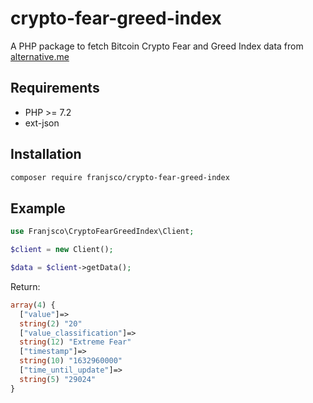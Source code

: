 # crypto-fear-greed-index
A PHP package to fetch Bitcoin Crypto Fear and Greed Index data from [alternative.me](https://alternative.me/)


## Requirements

* PHP >= 7.2
* ext-json


## Installation


```bash
composer require franjsco/crypto-fear-greed-index
```

## Example

```php
use Franjsco\CryptoFearGreedIndex\Client;

$client = new Client();

$data = $client->getData();
```


Return: 
```php
array(4) {
  ["value"]=>
  string(2) "20"
  ["value_classification"]=>
  string(12) "Extreme Fear"
  ["timestamp"]=>
  string(10) "1632960000"
  ["time_until_update"]=>
  string(5) "29024"
}
```